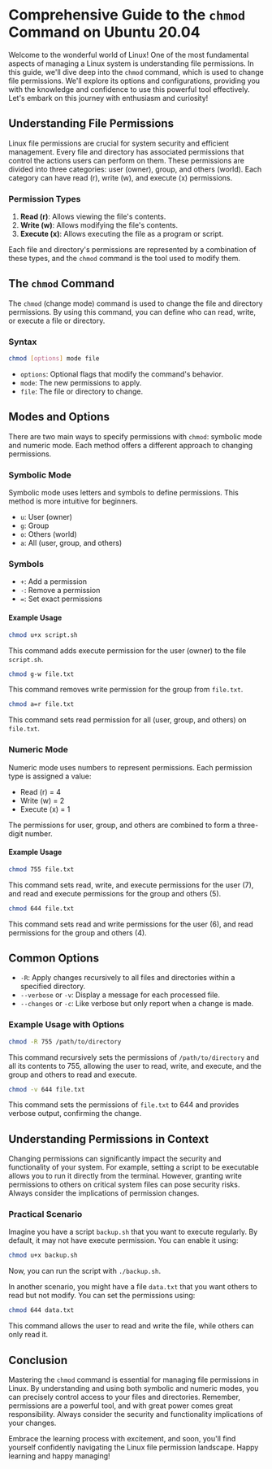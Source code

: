 # Comprehensive Guide to the `chmod` Command on Ubuntu 20.04

Welcome to the wonderful world of Linux! One of the most fundamental aspects of managing a Linux system is understanding file permissions. In this guide, we'll dive deep into the `chmod` command, which is used to change file permissions. We'll explore its options and configurations, providing you with the knowledge and confidence to use this powerful tool effectively. Let's embark on this journey with enthusiasm and curiosity!

## Understanding File Permissions

Linux file permissions are crucial for system security and efficient management. Every file and directory has associated permissions that control the actions users can perform on them. These permissions are divided into three categories: user (owner), group, and others (world). Each category can have read (r), write (w), and execute (x) permissions.

### Permission Types

1. **Read (r)**: Allows viewing the file's contents.
2. **Write (w)**: Allows modifying the file's contents.
3. **Execute (x)**: Allows executing the file as a program or script.

Each file and directory's permissions are represented by a combination of these types, and the `chmod` command is the tool used to modify them.

## The `chmod` Command

The `chmod` (change mode) command is used to change the file and directory permissions. By using this command, you can define who can read, write, or execute a file or directory.

### Syntax

```bash
chmod [options] mode file
```

- `options`: Optional flags that modify the command's behavior.
- `mode`: The new permissions to apply.
- `file`: The file or directory to change.

## Modes and Options

There are two main ways to specify permissions with `chmod`: symbolic mode and numeric mode. Each method offers a different approach to changing permissions.

### Symbolic Mode

Symbolic mode uses letters and symbols to define permissions. This method is more intuitive for beginners.

- `u`: User (owner)
- `g`: Group
- `o`: Others (world)
- `a`: All (user, group, and others)

### Symbols

- `+`: Add a permission
- `-`: Remove a permission
- `=`: Set exact permissions

#### Example Usage

```bash
chmod u+x script.sh
```
This command adds execute permission for the user (owner) to the file `script.sh`.

```bash
chmod g-w file.txt
```
This command removes write permission for the group from `file.txt`.

```bash
chmod a=r file.txt
```
This command sets read permission for all (user, group, and others) on `file.txt`.

### Numeric Mode

Numeric mode uses numbers to represent permissions. Each permission type is assigned a value:

- Read (r) = 4
- Write (w) = 2
- Execute (x) = 1

The permissions for user, group, and others are combined to form a three-digit number.

#### Example Usage

```bash
chmod 755 file.txt
```
This command sets read, write, and execute permissions for the user (7), and read and execute permissions for the group and others (5).

```bash
chmod 644 file.txt
```
This command sets read and write permissions for the user (6), and read permissions for the group and others (4).

## Common Options

- `-R`: Apply changes recursively to all files and directories within a specified directory.
- `--verbose` or `-v`: Display a message for each processed file.
- `--changes` or `-c`: Like verbose but only report when a change is made.

### Example Usage with Options

```bash
chmod -R 755 /path/to/directory
```
This command recursively sets the permissions of `/path/to/directory` and all its contents to 755, allowing the user to read, write, and execute, and the group and others to read and execute.

```bash
chmod -v 644 file.txt
```
This command sets the permissions of `file.txt` to 644 and provides verbose output, confirming the change.

## Understanding Permissions in Context

Changing permissions can significantly impact the security and functionality of your system. For example, setting a script to be executable allows you to run it directly from the terminal. However, granting write permissions to others on critical system files can pose security risks. Always consider the implications of permission changes.

### Practical Scenario

Imagine you have a script `backup.sh` that you want to execute regularly. By default, it may not have execute permission. You can enable it using:

```bash
chmod u+x backup.sh
```
Now, you can run the script with `./backup.sh`.

In another scenario, you might have a file `data.txt` that you want others to read but not modify. You can set the permissions using:

```bash
chmod 644 data.txt
```
This command allows the user to read and write the file, while others can only read it.

## Conclusion

Mastering the `chmod` command is essential for managing file permissions in Linux. By understanding and using both symbolic and numeric modes, you can precisely control access to your files and directories. Remember, permissions are a powerful tool, and with great power comes great responsibility. Always consider the security and functionality implications of your changes.

Embrace the learning process with excitement, and soon, you'll find yourself confidently navigating the Linux file permission landscape. Happy learning and happy managing!